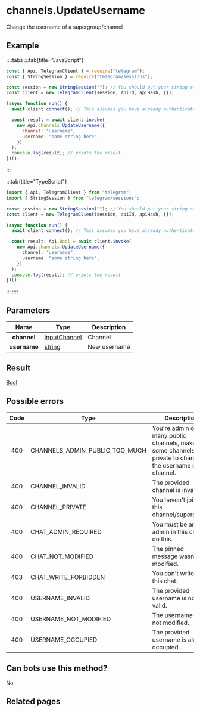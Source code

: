 # channels.UpdateUsername

Change the username of a supergroup/channel

## Example

::::tabs
:::tab{title="JavaScript"}

```js
const { Api, TelegramClient } = require("telegram");
const { StringSession } = require("telegram/sessions");

const session = new StringSession(""); // You should put your string session here
const client = new TelegramClient(session, apiId, apiHash, {});

(async function run() {
  await client.connect(); // This assumes you have already authenticated with .start()

  const result = await client.invoke(
    new Api.channels.UpdateUsername({
      channel: "username",
      username: "some string here",
    })
  );
  console.log(result); // prints the result
})();
```

:::

:::tab{title="TypeScript"}

```ts
import { Api, TelegramClient } from "telegram";
import { StringSession } from "telegram/sessions";

const session = new StringSession(""); // You should put your string session here
const client = new TelegramClient(session, apiId, apiHash, {});

(async function run() {
  await client.connect(); // This assumes you have already authenticated with .start()

  const result: Api.Bool = await client.invoke(
    new Api.channels.UpdateUsername({
      channel: "username",
      username: "some string here",
    })
  );
  console.log(result); // prints the result
})();
```

:::
::::

## Parameters

|     Name     | Type                                                        | Description  |
| :----------: | ----------------------------------------------------------- | ------------ |
| **channel**  | [InputChannel](https://core.telegram.org/type/InputChannel) | Channel      |
| **username** | [string](https://core.telegram.org/type/string)             | New username |

## Result

[Bool](https://core.telegram.org/type/Bool)

## Possible errors

| Code | Type                           | Description                                                                                                  |
| :--: | ------------------------------ | ------------------------------------------------------------------------------------------------------------ |
| 400  | CHANNELS_ADMIN_PUBLIC_TOO_MUCH | You're admin of too many public channels, make some channels private to change the username of this channel. |
| 400  | CHANNEL_INVALID                | The provided channel is invalid.                                                                             |
| 400  | CHANNEL_PRIVATE                | You haven't joined this channel/supergroup.                                                                  |
| 400  | CHAT_ADMIN_REQUIRED            | You must be an admin in this chat to do this.                                                                |
| 400  | CHAT_NOT_MODIFIED              | The pinned message wasn't modified.                                                                          |
| 403  | CHAT_WRITE_FORBIDDEN           | You can't write in this chat.                                                                                |
| 400  | USERNAME_INVALID               | The provided username is not valid.                                                                          |
| 400  | USERNAME_NOT_MODIFIED          | The username was not modified.                                                                               |
| 400  | USERNAME_OCCUPIED              | The provided username is already occupied.                                                                   |

## Can bots use this method?

No

## Related pages
